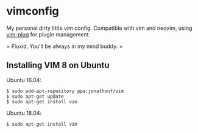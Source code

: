 vimconfig
=========

My personal dirty little vim config. Compatible with vim and neovim, using [vim-plug](https://github.com/junegunn/vim-plug) for plugin management.

= Fluxid, You'll be always in my mind buddy. =

## Installing VIM 8 on Ubuntu

Ubuntu 16.04:

```
$ sudo add-apt-repository ppa:jonathonf/vim
$ sudo apt-get update
$ sudo apt-get install vim
```

Ubuntu 18.04:

```
$ sudo apt-get install vim
```
